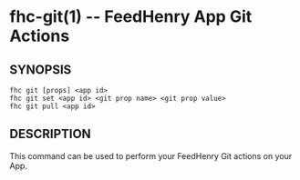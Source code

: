 fhc-git(1) -- FeedHenry App Git Actions
=======================================

## SYNOPSIS

    fhc git [props] <app id>
    fhc git set <app id> <git prop name> <git prop value>
    fhc git pull <app id>
    
## DESCRIPTION

This command can be used to perform your FeedHenry Git actions on your App.

